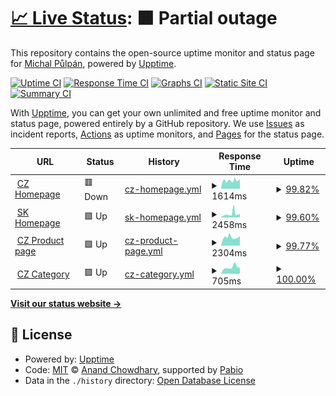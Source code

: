 # [📈 Live Status](https://michalpulpan.github.io/upptime-ecobamboo): <!--live status--> **🟧 Partial outage**

This repository contains the open-source uptime monitor and status page for [Michal Půlpán](https://michalpulpan.github.io/upptime-ecobamboo), powered by [Upptime](https://github.com/upptime/upptime).

[![Uptime CI](https://github.com/michalpulpan/upptime-ecobamboo/workflows/Uptime%20CI/badge.svg)](https://github.com/michalpulpan/upptime-ecobamboo/actions?query=workflow%3A%22Uptime+CI%22)
[![Response Time CI](https://github.com/michalpulpan/upptime-ecobamboo/workflows/Response%20Time%20CI/badge.svg)](https://github.com/michalpulpan/upptime-ecobamboo/actions?query=workflow%3A%22Response+Time+CI%22)
[![Graphs CI](https://github.com/michalpulpan/upptime-ecobamboo/workflows/Graphs%20CI/badge.svg)](https://github.com/michalpulpan/upptime-ecobamboo/actions?query=workflow%3A%22Graphs+CI%22)
[![Static Site CI](https://github.com/michalpulpan/upptime-ecobamboo/workflows/Static%20Site%20CI/badge.svg)](https://github.com/michalpulpan/upptime-ecobamboo/actions?query=workflow%3A%22Static+Site+CI%22)
[![Summary CI](https://github.com/michalpulpan/upptime-ecobamboo/workflows/Summary%20CI/badge.svg)](https://github.com/michalpulpan/upptime-ecobamboo/actions?query=workflow%3A%22Summary+CI%22)

With [Upptime](https://upptime.js.org), you can get your own unlimited and free uptime monitor and status page, powered entirely by a GitHub repository. We use [Issues](https://github.com/michalpulpan/upptime-ecobamboo/issues) as incident reports, [Actions](https://github.com/michalpulpan/upptime-ecobamboo/actions) as uptime monitors, and [Pages](https://michalpulpan.github.io/upptime-ecobamboo) for the status page.

<!--start: status pages-->
<!-- This summary is generated by Upptime (https://github.com/upptime/upptime) -->
<!-- Do not edit this manually, your changes will be overwritten -->
<!-- prettier-ignore -->
| URL | Status | History | Response Time | Uptime |
| --- | ------ | ------- | ------------- | ------ |
| <img alt="" src="https://icons.duckduckgo.com/ip3/ecobamboo.cz.ico" height="13"> [CZ Homepage](https://ecobamboo.cz) | 🟥 Down | [cz-homepage.yml](https://github.com/michalpulpan/upptime-ecobamboo/commits/HEAD/history/cz-homepage.yml) | <details><summary><img alt="Response time graph" src="./graphs/cz-homepage/response-time-week.png" height="20"> 1614ms</summary><br><a href="https://status.ecobm.cz/history/cz-homepage"><img alt="Response time 1358" src="https://img.shields.io/endpoint?url=https%3A%2F%2Fraw.githubusercontent.com%2Fmichalpulpan%2Fupptime-ecobamboo%2FHEAD%2Fapi%2Fcz-homepage%2Fresponse-time.json"></a><br><a href="https://status.ecobm.cz/history/cz-homepage"><img alt="24-hour response time 1915" src="https://img.shields.io/endpoint?url=https%3A%2F%2Fraw.githubusercontent.com%2Fmichalpulpan%2Fupptime-ecobamboo%2FHEAD%2Fapi%2Fcz-homepage%2Fresponse-time-day.json"></a><br><a href="https://status.ecobm.cz/history/cz-homepage"><img alt="7-day response time 1614" src="https://img.shields.io/endpoint?url=https%3A%2F%2Fraw.githubusercontent.com%2Fmichalpulpan%2Fupptime-ecobamboo%2FHEAD%2Fapi%2Fcz-homepage%2Fresponse-time-week.json"></a><br><a href="https://status.ecobm.cz/history/cz-homepage"><img alt="30-day response time 1481" src="https://img.shields.io/endpoint?url=https%3A%2F%2Fraw.githubusercontent.com%2Fmichalpulpan%2Fupptime-ecobamboo%2FHEAD%2Fapi%2Fcz-homepage%2Fresponse-time-month.json"></a><br><a href="https://status.ecobm.cz/history/cz-homepage"><img alt="1-year response time 1358" src="https://img.shields.io/endpoint?url=https%3A%2F%2Fraw.githubusercontent.com%2Fmichalpulpan%2Fupptime-ecobamboo%2FHEAD%2Fapi%2Fcz-homepage%2Fresponse-time-year.json"></a></details> | <details><summary><a href="https://status.ecobm.cz/history/cz-homepage">99.82%</a></summary><a href="https://status.ecobm.cz/history/cz-homepage"><img alt="All-time uptime 99.97%" src="https://img.shields.io/endpoint?url=https%3A%2F%2Fraw.githubusercontent.com%2Fmichalpulpan%2Fupptime-ecobamboo%2FHEAD%2Fapi%2Fcz-homepage%2Fuptime.json"></a><br><a href="https://status.ecobm.cz/history/cz-homepage"><img alt="24-hour uptime 99.98%" src="https://img.shields.io/endpoint?url=https%3A%2F%2Fraw.githubusercontent.com%2Fmichalpulpan%2Fupptime-ecobamboo%2FHEAD%2Fapi%2Fcz-homepage%2Fuptime-day.json"></a><br><a href="https://status.ecobm.cz/history/cz-homepage"><img alt="7-day uptime 99.82%" src="https://img.shields.io/endpoint?url=https%3A%2F%2Fraw.githubusercontent.com%2Fmichalpulpan%2Fupptime-ecobamboo%2FHEAD%2Fapi%2Fcz-homepage%2Fuptime-week.json"></a><br><a href="https://status.ecobm.cz/history/cz-homepage"><img alt="30-day uptime 99.96%" src="https://img.shields.io/endpoint?url=https%3A%2F%2Fraw.githubusercontent.com%2Fmichalpulpan%2Fupptime-ecobamboo%2FHEAD%2Fapi%2Fcz-homepage%2Fuptime-month.json"></a><br><a href="https://status.ecobm.cz/history/cz-homepage"><img alt="1-year uptime 99.97%" src="https://img.shields.io/endpoint?url=https%3A%2F%2Fraw.githubusercontent.com%2Fmichalpulpan%2Fupptime-ecobamboo%2FHEAD%2Fapi%2Fcz-homepage%2Fuptime-year.json"></a></details>
| <img alt="" src="https://icons.duckduckgo.com/ip3/ecobamboo.sk.ico" height="13"> [SK Homepage](https://ecobamboo.sk) | 🟩 Up | [sk-homepage.yml](https://github.com/michalpulpan/upptime-ecobamboo/commits/HEAD/history/sk-homepage.yml) | <details><summary><img alt="Response time graph" src="./graphs/sk-homepage/response-time-week.png" height="20"> 2458ms</summary><br><a href="https://status.ecobm.cz/history/sk-homepage"><img alt="Response time 2177" src="https://img.shields.io/endpoint?url=https%3A%2F%2Fraw.githubusercontent.com%2Fmichalpulpan%2Fupptime-ecobamboo%2FHEAD%2Fapi%2Fsk-homepage%2Fresponse-time.json"></a><br><a href="https://status.ecobm.cz/history/sk-homepage"><img alt="24-hour response time 2074" src="https://img.shields.io/endpoint?url=https%3A%2F%2Fraw.githubusercontent.com%2Fmichalpulpan%2Fupptime-ecobamboo%2FHEAD%2Fapi%2Fsk-homepage%2Fresponse-time-day.json"></a><br><a href="https://status.ecobm.cz/history/sk-homepage"><img alt="7-day response time 2458" src="https://img.shields.io/endpoint?url=https%3A%2F%2Fraw.githubusercontent.com%2Fmichalpulpan%2Fupptime-ecobamboo%2FHEAD%2Fapi%2Fsk-homepage%2Fresponse-time-week.json"></a><br><a href="https://status.ecobm.cz/history/sk-homepage"><img alt="30-day response time 2146" src="https://img.shields.io/endpoint?url=https%3A%2F%2Fraw.githubusercontent.com%2Fmichalpulpan%2Fupptime-ecobamboo%2FHEAD%2Fapi%2Fsk-homepage%2Fresponse-time-month.json"></a><br><a href="https://status.ecobm.cz/history/sk-homepage"><img alt="1-year response time 2177" src="https://img.shields.io/endpoint?url=https%3A%2F%2Fraw.githubusercontent.com%2Fmichalpulpan%2Fupptime-ecobamboo%2FHEAD%2Fapi%2Fsk-homepage%2Fresponse-time-year.json"></a></details> | <details><summary><a href="https://status.ecobm.cz/history/sk-homepage">99.60%</a></summary><a href="https://status.ecobm.cz/history/sk-homepage"><img alt="All-time uptime 99.93%" src="https://img.shields.io/endpoint?url=https%3A%2F%2Fraw.githubusercontent.com%2Fmichalpulpan%2Fupptime-ecobamboo%2FHEAD%2Fapi%2Fsk-homepage%2Fuptime.json"></a><br><a href="https://status.ecobm.cz/history/sk-homepage"><img alt="24-hour uptime 98.37%" src="https://img.shields.io/endpoint?url=https%3A%2F%2Fraw.githubusercontent.com%2Fmichalpulpan%2Fupptime-ecobamboo%2FHEAD%2Fapi%2Fsk-homepage%2Fuptime-day.json"></a><br><a href="https://status.ecobm.cz/history/sk-homepage"><img alt="7-day uptime 99.60%" src="https://img.shields.io/endpoint?url=https%3A%2F%2Fraw.githubusercontent.com%2Fmichalpulpan%2Fupptime-ecobamboo%2FHEAD%2Fapi%2Fsk-homepage%2Fuptime-week.json"></a><br><a href="https://status.ecobm.cz/history/sk-homepage"><img alt="30-day uptime 99.91%" src="https://img.shields.io/endpoint?url=https%3A%2F%2Fraw.githubusercontent.com%2Fmichalpulpan%2Fupptime-ecobamboo%2FHEAD%2Fapi%2Fsk-homepage%2Fuptime-month.json"></a><br><a href="https://status.ecobm.cz/history/sk-homepage"><img alt="1-year uptime 99.93%" src="https://img.shields.io/endpoint?url=https%3A%2F%2Fraw.githubusercontent.com%2Fmichalpulpan%2Fupptime-ecobamboo%2FHEAD%2Fapi%2Fsk-homepage%2Fuptime-year.json"></a></details>
| <img alt="" src="https://icons.duckduckgo.com/ip3/ecobamboo.cz.ico" height="13"> [CZ Product page](https://ecobamboo.cz/produkt/07014P-W/ecobamboo-podprsenka-s-vycpavkami-damske) | 🟩 Up | [cz-product-page.yml](https://github.com/michalpulpan/upptime-ecobamboo/commits/HEAD/history/cz-product-page.yml) | <details><summary><img alt="Response time graph" src="./graphs/cz-product-page/response-time-week.png" height="20"> 2304ms</summary><br><a href="https://status.ecobm.cz/history/cz-product-page"><img alt="Response time 1460" src="https://img.shields.io/endpoint?url=https%3A%2F%2Fraw.githubusercontent.com%2Fmichalpulpan%2Fupptime-ecobamboo%2FHEAD%2Fapi%2Fcz-product-page%2Fresponse-time.json"></a><br><a href="https://status.ecobm.cz/history/cz-product-page"><img alt="24-hour response time 2680" src="https://img.shields.io/endpoint?url=https%3A%2F%2Fraw.githubusercontent.com%2Fmichalpulpan%2Fupptime-ecobamboo%2FHEAD%2Fapi%2Fcz-product-page%2Fresponse-time-day.json"></a><br><a href="https://status.ecobm.cz/history/cz-product-page"><img alt="7-day response time 2304" src="https://img.shields.io/endpoint?url=https%3A%2F%2Fraw.githubusercontent.com%2Fmichalpulpan%2Fupptime-ecobamboo%2FHEAD%2Fapi%2Fcz-product-page%2Fresponse-time-week.json"></a><br><a href="https://status.ecobm.cz/history/cz-product-page"><img alt="30-day response time 1683" src="https://img.shields.io/endpoint?url=https%3A%2F%2Fraw.githubusercontent.com%2Fmichalpulpan%2Fupptime-ecobamboo%2FHEAD%2Fapi%2Fcz-product-page%2Fresponse-time-month.json"></a><br><a href="https://status.ecobm.cz/history/cz-product-page"><img alt="1-year response time 1460" src="https://img.shields.io/endpoint?url=https%3A%2F%2Fraw.githubusercontent.com%2Fmichalpulpan%2Fupptime-ecobamboo%2FHEAD%2Fapi%2Fcz-product-page%2Fresponse-time-year.json"></a></details> | <details><summary><a href="https://status.ecobm.cz/history/cz-product-page">99.77%</a></summary><a href="https://status.ecobm.cz/history/cz-product-page"><img alt="All-time uptime 99.82%" src="https://img.shields.io/endpoint?url=https%3A%2F%2Fraw.githubusercontent.com%2Fmichalpulpan%2Fupptime-ecobamboo%2FHEAD%2Fapi%2Fcz-product-page%2Fuptime.json"></a><br><a href="https://status.ecobm.cz/history/cz-product-page"><img alt="24-hour uptime 100.00%" src="https://img.shields.io/endpoint?url=https%3A%2F%2Fraw.githubusercontent.com%2Fmichalpulpan%2Fupptime-ecobamboo%2FHEAD%2Fapi%2Fcz-product-page%2Fuptime-day.json"></a><br><a href="https://status.ecobm.cz/history/cz-product-page"><img alt="7-day uptime 99.77%" src="https://img.shields.io/endpoint?url=https%3A%2F%2Fraw.githubusercontent.com%2Fmichalpulpan%2Fupptime-ecobamboo%2FHEAD%2Fapi%2Fcz-product-page%2Fuptime-week.json"></a><br><a href="https://status.ecobm.cz/history/cz-product-page"><img alt="30-day uptime 99.75%" src="https://img.shields.io/endpoint?url=https%3A%2F%2Fraw.githubusercontent.com%2Fmichalpulpan%2Fupptime-ecobamboo%2FHEAD%2Fapi%2Fcz-product-page%2Fuptime-month.json"></a><br><a href="https://status.ecobm.cz/history/cz-product-page"><img alt="1-year uptime 99.82%" src="https://img.shields.io/endpoint?url=https%3A%2F%2Fraw.githubusercontent.com%2Fmichalpulpan%2Fupptime-ecobamboo%2FHEAD%2Fapi%2Fcz-product-page%2Fuptime-year.json"></a></details>
| <img alt="" src="https://icons.duckduckgo.com/ip3/ecobamboo.cz.ico" height="13"> [CZ Category](https://ecobamboo.cz/kategorie/4/zeny/kalhotky) | 🟩 Up | [cz-category.yml](https://github.com/michalpulpan/upptime-ecobamboo/commits/HEAD/history/cz-category.yml) | <details><summary><img alt="Response time graph" src="./graphs/cz-category/response-time-week.png" height="20"> 705ms</summary><br><a href="https://status.ecobm.cz/history/cz-category"><img alt="Response time 402" src="https://img.shields.io/endpoint?url=https%3A%2F%2Fraw.githubusercontent.com%2Fmichalpulpan%2Fupptime-ecobamboo%2FHEAD%2Fapi%2Fcz-category%2Fresponse-time.json"></a><br><a href="https://status.ecobm.cz/history/cz-category"><img alt="24-hour response time 636" src="https://img.shields.io/endpoint?url=https%3A%2F%2Fraw.githubusercontent.com%2Fmichalpulpan%2Fupptime-ecobamboo%2FHEAD%2Fapi%2Fcz-category%2Fresponse-time-day.json"></a><br><a href="https://status.ecobm.cz/history/cz-category"><img alt="7-day response time 705" src="https://img.shields.io/endpoint?url=https%3A%2F%2Fraw.githubusercontent.com%2Fmichalpulpan%2Fupptime-ecobamboo%2FHEAD%2Fapi%2Fcz-category%2Fresponse-time-week.json"></a><br><a href="https://status.ecobm.cz/history/cz-category"><img alt="30-day response time 467" src="https://img.shields.io/endpoint?url=https%3A%2F%2Fraw.githubusercontent.com%2Fmichalpulpan%2Fupptime-ecobamboo%2FHEAD%2Fapi%2Fcz-category%2Fresponse-time-month.json"></a><br><a href="https://status.ecobm.cz/history/cz-category"><img alt="1-year response time 402" src="https://img.shields.io/endpoint?url=https%3A%2F%2Fraw.githubusercontent.com%2Fmichalpulpan%2Fupptime-ecobamboo%2FHEAD%2Fapi%2Fcz-category%2Fresponse-time-year.json"></a></details> | <details><summary><a href="https://status.ecobm.cz/history/cz-category">100.00%</a></summary><a href="https://status.ecobm.cz/history/cz-category"><img alt="All-time uptime 99.87%" src="https://img.shields.io/endpoint?url=https%3A%2F%2Fraw.githubusercontent.com%2Fmichalpulpan%2Fupptime-ecobamboo%2FHEAD%2Fapi%2Fcz-category%2Fuptime.json"></a><br><a href="https://status.ecobm.cz/history/cz-category"><img alt="24-hour uptime 100.00%" src="https://img.shields.io/endpoint?url=https%3A%2F%2Fraw.githubusercontent.com%2Fmichalpulpan%2Fupptime-ecobamboo%2FHEAD%2Fapi%2Fcz-category%2Fuptime-day.json"></a><br><a href="https://status.ecobm.cz/history/cz-category"><img alt="7-day uptime 100.00%" src="https://img.shields.io/endpoint?url=https%3A%2F%2Fraw.githubusercontent.com%2Fmichalpulpan%2Fupptime-ecobamboo%2FHEAD%2Fapi%2Fcz-category%2Fuptime-week.json"></a><br><a href="https://status.ecobm.cz/history/cz-category"><img alt="30-day uptime 99.81%" src="https://img.shields.io/endpoint?url=https%3A%2F%2Fraw.githubusercontent.com%2Fmichalpulpan%2Fupptime-ecobamboo%2FHEAD%2Fapi%2Fcz-category%2Fuptime-month.json"></a><br><a href="https://status.ecobm.cz/history/cz-category"><img alt="1-year uptime 99.87%" src="https://img.shields.io/endpoint?url=https%3A%2F%2Fraw.githubusercontent.com%2Fmichalpulpan%2Fupptime-ecobamboo%2FHEAD%2Fapi%2Fcz-category%2Fuptime-year.json"></a></details>

<!--end: status pages-->

[**Visit our status website →**](https://michalpulpan.github.io/upptime-ecobamboo)

## 📄 License

- Powered by: [Upptime](https://github.com/upptime/upptime)
- Code: [MIT](./LICENSE) © [Anand Chowdhary](https://anandchowdhary.com), supported by [Pabio](https://pabio.com)
- Data in the `./history` directory: [Open Database License](https://opendatacommons.org/licenses/odbl/1-0/)

